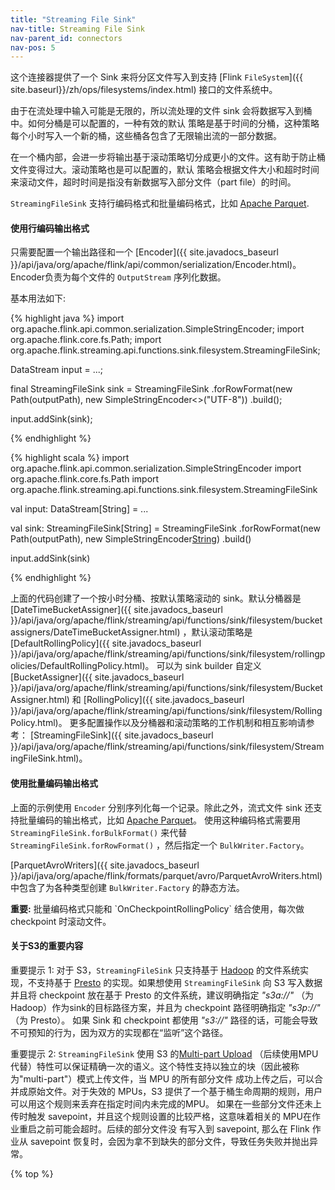 ```yaml
---
title: "Streaming File Sink"
nav-title: Streaming File Sink
nav-parent_id: connectors
nav-pos: 5
---
```

<!--
Licensed to the Apache Software Foundation (ASF) under one
or more contributor license agreements.  See the NOTICE file
distributed with this work for additional information
regarding copyright ownership.  The ASF licenses this file
to you under the Apache License, Version 2.0 (the
"License"); you may not use this file except in compliance
with the License.  You may obtain a copy of the License at

  http://www.apache.org/licenses/LICENSE-2.0

Unless required by applicable law or agreed to in writing,
software distributed under the License is distributed on an
"AS IS" BASIS, WITHOUT WARRANTIES OR CONDITIONS OF ANY
KIND, either express or implied.  See the License for the
specific language governing permissions and limitations
under the License.
-->

这个连接器提供了一个 Sink 来将分区文件写入到支持 [Flink `FileSystem`]({{ site.baseurl}}/zh/ops/filesystems/index.html) 接口的文件系统中。

由于在流处理中输入可能是无限的，所以流处理的文件 sink 会将数据写入到桶中。如何分桶是可以配置的，一种有效的默认
策略是基于时间的分桶，这种策略每个小时写入一个新的桶，这些桶各包含了无限输出流的一部分数据。

在一个桶内部，会进一步将输出基于滚动策略切分成更小的文件。这有助于防止桶文件变得过大。滚动策略也是可以配置的，默认
策略会根据文件大小和超时时间来滚动文件，超时时间是指没有新数据写入部分文件（part file）的时间。

`StreamingFileSink` 支持行编码格式和批量编码格式，比如 [Apache Parquet](http://parquet.apache.org).

#### 使用行编码输出格式

只需要配置一个输出路径和一个 [Encoder]({{ site.javadocs_baseurl }}/api/java/org/apache/flink/api/common/serialization/Encoder.html)。
Encoder负责为每个文件的 `OutputStream` 序列化数据。

基本用法如下:


<div class="codetabs" markdown="1">
<div data-lang="java" markdown="1">
{% highlight java %}
import org.apache.flink.api.common.serialization.SimpleStringEncoder;
import org.apache.flink.core.fs.Path;
import org.apache.flink.streaming.api.functions.sink.filesystem.StreamingFileSink;

DataStream<String> input = ...;

final StreamingFileSink<String> sink = StreamingFileSink
	.forRowFormat(new Path(outputPath), new SimpleStringEncoder<>("UTF-8"))
	.build();

input.addSink(sink);

{% endhighlight %}
</div>
<div data-lang="scala" markdown="1">
{% highlight scala %}
import org.apache.flink.api.common.serialization.SimpleStringEncoder
import org.apache.flink.core.fs.Path
import org.apache.flink.streaming.api.functions.sink.filesystem.StreamingFileSink

val input: DataStream[String] = ...

val sink: StreamingFileSink[String] = StreamingFileSink
    .forRowFormat(new Path(outputPath), new SimpleStringEncoder[String]("UTF-8"))
    .build()

input.addSink(sink)

{% endhighlight %}
</div>
</div>

上面的代码创建了一个按小时分桶、按默认策略滚动的 sink。默认分桶器是
[DateTimeBucketAssigner]({{ site.javadocs_baseurl }}/api/java/org/apache/flink/streaming/api/functions/sink/filesystem/bucketassigners/DateTimeBucketAssigner.html)
，默认滚动策略是
[DefaultRollingPolicy]({{ site.javadocs_baseurl }}/api/java/org/apache/flink/streaming/api/functions/sink/filesystem/rollingpolicies/DefaultRollingPolicy.html)。
可以为 sink builder 自定义
[BucketAssigner]({{ site.javadocs_baseurl }}/api/java/org/apache/flink/streaming/api/functions/sink/filesystem/BucketAssigner.html)
和
[RollingPolicy]({{ site.javadocs_baseurl }}/api/java/org/apache/flink/streaming/api/functions/sink/filesystem/RollingPolicy.html)。
更多配置操作以及分桶器和滚动策略的工作机制和相互影响请参考：
[StreamingFileSink]({{ site.javadocs_baseurl }}/api/java/org/apache/flink/streaming/api/functions/sink/filesystem/StreamingFileSink.html)。

#### 使用批量编码输出格式

上面的示例使用 `Encoder` 分别序列化每一个记录。除此之外，流式文件 sink 还支持批量编码的输出格式，比如 [Apache Parquet](http://parquet.apache.org)。
使用这种编码格式需要用 `StreamingFileSink.forBulkFormat()` 来代替 `StreamingFileSink.forRowFormat()` ，然后指定一个 `BulkWriter.Factory`。

[ParquetAvroWriters]({{ site.javadocs_baseurl }}/api/java/org/apache/flink/formats/parquet/avro/ParquetAvroWriters.html)
中包含了为各种类型创建 `BulkWriter.Factory` 的静态方法。

<div class="alert alert-info">
    <b>重要:</b> 批量编码格式只能和 `OnCheckpointRollingPolicy` 结合使用，每次做 checkpoint 时滚动文件。
</div>

####  关于S3的重要内容

<span class="label label-danger">重要提示 1</span>: 对于 S3，`StreamingFileSink`  只支持基于 [Hadoop](https://hadoop.apache.org/) 
的文件系统实现，不支持基于 [Presto](https://prestodb.io/) 的实现。如果想使用 `StreamingFileSink` 向 S3 写入数据并且将 
checkpoint 放在基于 Presto 的文件系统，建议明确指定 *"s3a://"* （为 Hadoop）作为sink的目标路径方案，并且为 checkpoint 路径明确指定 *"s3p://"* （为 Presto）。
如果 Sink 和 checkpoint 都使用 *"s3://"* 路径的话，可能会导致不可预知的行为，因为双方的实现都在“监听”这个路径。

<span class="label label-danger">重要提示 2</span>: `StreamingFileSink` 使用 S3 的[Multi-part Upload](https://docs.aws.amazon.com/AmazonS3/latest/dev/mpuoverview.html)
（后续使用MPU代替）特性可以保证精确一次的语义。这个特性支持以独立的块（因此被称为"multi-part"）模式上传文件，当 MPU 的所有部分文件
成功上传之后，可以合并成原始文件。对于失效的 MPUs，S3 提供了一个基于桶生命周期的规则，用户可以用这个规则来丢弃在指定时间内未完成的MPU。
如果在一些部分文件还未上传时触发 savepoint，并且这个规则设置的比较严格，这意味着相关的 MPU在作业重启之前可能会超时。后续的部分文件没
有写入到 savepoint, 那么在 Flink 作业从 savepoint 恢复时，会因为拿不到缺失的部分文件，导致任务失败并抛出异常。

{% top %}
